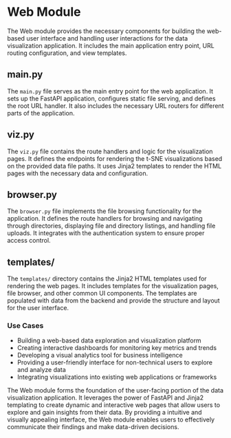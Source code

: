 
# Web Module

The Web module provides the necessary components for building the web-based user interface and handling user interactions for the data visualization application. It includes the main application entry point, URL routing configuration, and view templates.

## main.py

The `main.py` file serves as the main entry point for the web application. It sets up the FastAPI application, configures static file serving, and defines the root URL handler. It also includes the necessary URL routers for different parts of the application.

## viz.py

The `viz.py` file contains the route handlers and logic for the visualization pages. It defines the endpoints for rendering the t-SNE visualizations based on the provided data file paths. It uses Jinja2 templates to render the HTML pages with the necessary data and configuration.

## browser.py

The `browser.py` file implements the file browsing functionality for the application. It defines the route handlers for browsing and navigating through directories, displaying file and directory listings, and handling file uploads. It integrates with the authentication system to ensure proper access control.

## templates/

The `templates/` directory contains the Jinja2 HTML templates used for rendering the web pages. It includes templates for the visualization pages, file browser, and other common UI components. The templates are populated with data from the backend and provide the structure and layout for the user interface.

### Use Cases

- Building a web-based data exploration and visualization platform
- Creating interactive dashboards for monitoring key metrics and trends
- Developing a visual analytics tool for business intelligence
- Providing a user-friendly interface for non-technical users to explore and analyze data
- Integrating visualizations into existing web applications or frameworks

The Web module forms the foundation of the user-facing portion of the data visualization application. It leverages the power of FastAPI and Jinja2 templating to create dynamic and interactive web pages that allow users to explore and gain insights from their data. By providing a intuitive and visually appealing interface, the Web module enables users to effectively communicate their findings and make data-driven decisions.
